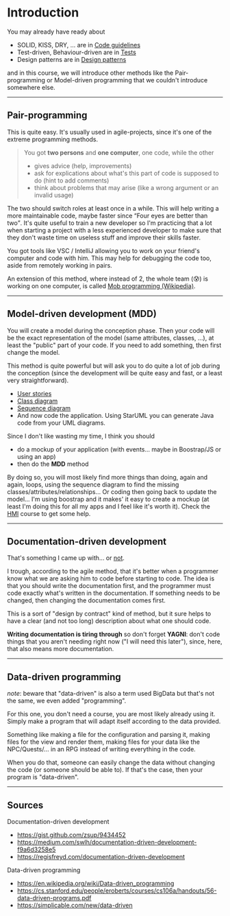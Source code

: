 # Introduction

You may already have ready about

* SOLID, KISS, DRY, ... are in [Code guidelines](../guidelines/index.md)
* Test-driven, Behaviour-driven are in [Tests](../tests/index.md)
* Design patterns are in [Design patterns](../design-patterns/index.md)

and in this course, we will introduce other methods
like the Pair-programming or Model-driven programming
that we couldn't introduce somewhere else.

<hr class="sr">

## Pair-programming

This is quite easy. It's usually used in
agile-projects, since it's one of the extreme programming
methods. 

> You got **two persons** and **one computer**, 
> one code, while the other
> 
> * gives advice (help, improvements)
> * ask for explications about what's this part
>   of code is supposed to do (hint to add comments)
> * think about problems that may arise (like a wrong
>   argument or an invalid usage)

The two should switch roles at least once in a while. This
will help writing a more maintainable code, maybe faster 
since <q>Four eyes are better than two</q>. It's quite useful to train
a new developer so I'm practicing that a lot when
starting a project with a less experienced developer
to make sure that they don't waste time on useless
stuff and improve their skills faster.

You got tools like VSC / IntelliJ allowing you to
work on your friend's computer and code with him. This
may help for debugging the code too, aside from remotely working
in pairs.

An extension of this method, where instead of 2,
the whole team (😰) is working on one computer,
is called [Mob programming (Wikipedia)](https://en.wikipedia.org/wiki/Mob_programming).

<hr class="sl">

## Model-driven development (MDD)

You will create a model during the conception
phase. Then your code will be the exact representation
of the model (same attributes, classes, ...),
at least the "public" part of your code. If you need to add something,
then first change the model.

This method is quite powerful but will ask you to do
quite a lot of job during the conception
(since the development will be quite easy and fast,
or a least very straightforward).

* [User stories](mdd/user-stories.md)
* [Class diagram](mdd/class.md)
* [Sequence diagram](mdd/seq.md)
* And now code the application. Using StarUML
  you can generate Java code from your UML diagrams.

Since I don't like wasting my time, I think
you should

* do a mockup of your application
  (with events... maybe in Boostrap/JS or using
  an app)
* then do the **MDD** method

By doing so, you will most likely find more 
things than doing, again and again, loops,
using the sequence diagram to find the missing
classes/attributes/relationships... Or coding then going
back to update the model... 
I'm using boostrap and it makes' it easy to create
a mockup (at least I'm doing this for all my
apps and I feel like it's worth it).
Check the [HMI](../hmi/index.md) course to get 
some help.

<hr class="sr">

## Documentation-driven development

That's something I came up with... or
[not](https://gist.github.com/zsup/9434452).

I trough, according to the agile method, that it's
better when a programmer know what we are asking him
to code before starting to code. 
The idea is that you should write the 
documentation first, and the programmer must code exactly
what's written in the documentation.
If something needs to be changed,
then changing the documentation comes first.

This is a sort of "design by contract" kind of method,
but it sure helps to have a clear (and not too long)
description about what one should code.

**Writing documentation is tiring through** so don't 
forget **YAGNI**: don't code things
that you aren't needing right now ("I will need this later"),
since, here, that also means more documentation.

<hr class="sl">

## Data-driven programming

*note*: beware that "data-driven" is also a term used BigData
but that's not the same, we even added "programming".

For this one, you don't need a course, you are most
likely already using it. 
Simply make a program that will adapt itself
according to the data provided.

Something like making a file for the configuration
and parsing it, making files for the view and render
them, making files for your data like the NPC/Quests/...
in an RPG instead of writing everything in the code.

When you do that, someone can easily change the
data without changing the code (or someone should
be able to). If that's the case, then your program
is "data-driven".

<hr class="sr">

## Sources

Documentation-driven development

* <https://gist.github.com/zsup/9434452>
* <https://medium.com/swlh/documentation-driven-development-f9a6d3258e5>
* <https://regisfreyd.com/documentation-driven-development>

Data-driven programming

* <https://en.wikipedia.org/wiki/Data-driven_programming>
* <https://cs.stanford.edu/people/eroberts/courses/cs106a/handouts/56-data-driven-programs.pdf>
* <https://simplicable.com/new/data-driven>